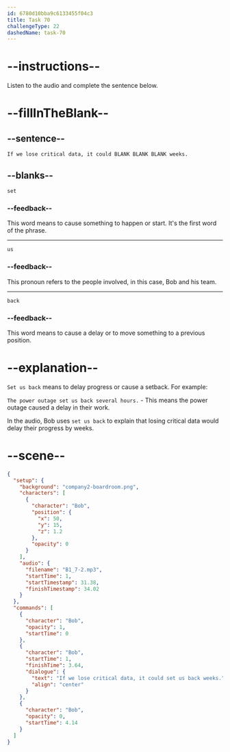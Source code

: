 ```yaml
---
id: 6780d10bba9c6133455f04c3
title: Task 70
challengeType: 22
dashedName: task-70
---
```


<!-- (Audio) Bob: If we lose critical data, it could set us back weeks. -->

# --instructions--

Listen to the audio and complete the sentence below.

# --fillInTheBlank--

## --sentence--

`If we lose critical data, it could BLANK BLANK BLANK weeks.`

## --blanks--

`set`

### --feedback--

This word means to cause something to happen or start. It's the first word of the phrase.

---

`us`

### --feedback--

This pronoun refers to the people involved, in this case, Bob and his team.

---

`back`

### --feedback--

This word means to cause a delay or to move something to a previous position.

# --explanation--

`Set us back` means to delay progress or cause a setback. For example:

`The power outage set us back several hours.` - This means the power outage caused a delay in their work.

In the audio, Bob uses `set us back` to explain that losing critical data would delay their progress by weeks.

# --scene--

```json
{
  "setup": {
    "background": "company2-boardroom.png",
    "characters": [
      {
        "character": "Bob",
        "position": {
          "x": 50,
          "y": 15,
          "z": 1.2
        },
        "opacity": 0
      }
    ],
    "audio": {
      "filename": "B1_7-2.mp3",
      "startTime": 1,
      "startTimestamp": 31.38,
      "finishTimestamp": 34.02
    }
  },
  "commands": [
    {
      "character": "Bob",
      "opacity": 1,
      "startTime": 0
    },
    {
      "character": "Bob",
      "startTime": 1,
      "finishTime": 3.64,
      "dialogue": {
        "text": "If we lose critical data, it could set us back weeks.",
        "align": "center"
      }
    },
    {
      "character": "Bob",
      "opacity": 0,
      "startTime": 4.14
    }
  ]
}
```
